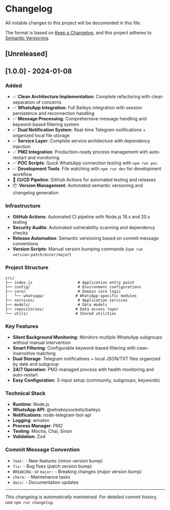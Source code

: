 # Changelog

All notable changes to this project will be documented in this file.

The format is based on [Keep a Changelog](https://keepachangelog.com/en/1.0.0/),
and this project adheres to [Semantic Versioning](https://semver.org/spec/v2.0.0.html).

## [Unreleased]

## [1.0.0] - 2024-01-08

### Added
- ✅ **Clean Architecture Implementation**: Complete refactoring with clean separation of concerns
- ✅ **WhatsApp Integration**: Full Baileys integration with session persistence and reconnection handling
- ✅ **Message Processing**: Comprehensive message handling and keyword-based filtering system  
- ✅ **Dual Notification System**: Real-time Telegram notifications + organized local file storage
- ✅ **Service Layer**: Complete service architecture with dependency injection
- ✅ **PM2 Integration**: Production-ready process management with auto-restart and monitoring
- ✅ **POC Scripts**: Quick WhatsApp connection testing with `npm run poc`
- ✅ **Development Tools**: File watching with `npm run dev` for development workflow
- 🔧 **CI/CD Pipeline**: GitHub Actions for automated testing and releases
- 📦 **Version Management**: Automated semantic versioning and changelog generation

### Infrastructure
- **GitHub Actions**: Automated CI pipeline with Node.js 18.x and 20.x testing
- **Security Audits**: Automated vulnerability scanning and dependency checks
- **Release Automation**: Semantic versioning based on commit message conventions
- **Version Scripts**: Manual version bumping commands (`npm run version:patch/minor/major`)

### Project Structure
```
src/
├── index.js                    # Application entry point
├── config/                     # Environment configurations
├── core/                       # Domain core logic
│   └── whatsapp/              # WhatsApp-specific modules
├── services/                   # Application services
├── models/                     # Data models
├── repositories/              # Data access layer
└── utils/                     # Shared utilities
```

### Key Features
- **Silent Background Monitoring**: Monitors multiple WhatsApp subgroups without manual intervention
- **Smart Filtering**: Configurable keyword-based filtering with case-insensitive matching
- **Dual Storage**: Telegram notifications + local JSON/TXT files organized by date and subgroup
- **24/7 Operation**: PM2-managed process with health monitoring and auto-restart
- **Easy Configuration**: 3-input setup (community, subgroups, keywords)

### Technical Stack
- **Runtime**: Node.js
- **WhatsApp API**: @whiskeysockets/baileys
- **Notifications**: node-telegram-bot-api
- **Logging**: winston
- **Process Manager**: PM2
- **Testing**: Mocha, Chai, Sinon
- **Validation**: Zod

### Commit Message Convention
- `feat:` - New features (minor version bump)
- `fix:` - Bug fixes (patch version bump)  
- `BREAKING:` or `major:` - Breaking changes (major version bump)
- `chore:` - Maintenance tasks
- `docs:` - Documentation updates

---

*This changelog is automatically maintained. For detailed commit history, use `npm run changelog`.*